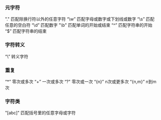### 元字符
"."  匹配除换行符以外的任意字符
“\w” 匹配字母或数字或下划线或数字
“\s” 匹配任意的空白符
“\d” 匹配数字
"\b" 匹配单词的开始或结束
“^”  匹配字符串的开始
“$”  匹配字符串的结束

### 字符转义
“\”  转义字符

### 重复
“*”     零次或多次
“+”     一次或多次
“?"     零次或一次
“{n}”    n次或更多次
“{n,m}”  n到m次

### 字符类
"[abc]"  匹配括号里的任意字母或字符

